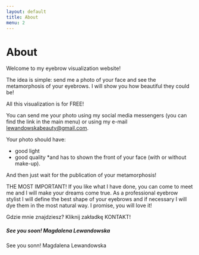```yaml
---
layout: default
title: About
menu: 2
---
```


# About

Welcome to my eyebrow visualization website!

The idea is simple: send me a photo of your face and see the metamorphosis of your eyebrows. I will show you how beautiful they could be!

All this visualization is for FREE!

You can send me your photo using my social media messengers (you can find the link in the main menu) or using my e-mail lewandowskabeauty@gmail.com.

Your photo should have:
* good light
* good quality
*and has to shown the front of your face (with or without make-up).

And then just wait for the publication of your metamorphosis!

THE MOST IMPORTANT! If you like what I have done, you can come to meet me and I will make your dreams come true. As a professional eyebrow stylist I will define the best shape of your eyebrows and if necessary I will dye them in the most natural way. I promise, you will love it!

Gdzie mnie znajdziesz? 
Kliknij zakładkę KONTAKT!



##### See you soon! Magdalena Lewandowska

    
  
    
    

    
    

    

See you sonn! Magdalena Lewandowska
